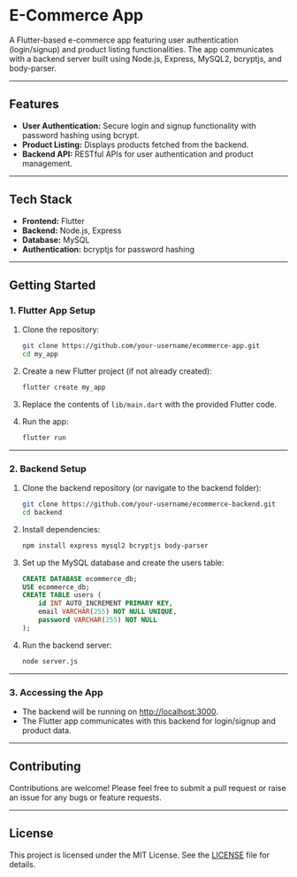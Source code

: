 # E-Commerce App

A Flutter-based e-commerce app featuring user authentication (login/signup) and product listing functionalities. The app communicates with a backend server built using Node.js, Express, MySQL2, bcryptjs, and body-parser.

---

## Features

- **User Authentication:** Secure login and signup functionality with password hashing using bcrypt.
- **Product Listing:** Displays products fetched from the backend.
- **Backend API:** RESTful APIs for user authentication and product management.

---

## Tech Stack

- **Frontend:** Flutter
- **Backend:** Node.js, Express
- **Database:** MySQL
- **Authentication:** bcryptjs for password hashing

---

## Getting Started

### 1. Flutter App Setup

1. Clone the repository:
   ```bash
   git clone https://github.com/your-username/ecommerce-app.git
   cd my_app
   ```

2. Create a new Flutter project (if not already created):
   ```bash
   flutter create my_app
   ```

3. Replace the contents of `lib/main.dart` with the provided Flutter code.

5. Run the app:
   ```bash
   flutter run
   ```

---

### 2. Backend Setup

1. Clone the backend repository (or navigate to the backend folder):
   ```bash
   git clone https://github.com/your-username/ecommerce-backend.git
   cd backend
   ```

2. Install dependencies:
   ```bash
   npm install express mysql2 bcryptjs body-parser
   ```

3. Set up the MySQL database and create the users table:
   ```sql
   CREATE DATABASE ecommerce_db;
   USE ecommerce_db;
   CREATE TABLE users (
       id INT AUTO_INCREMENT PRIMARY KEY, 
       email VARCHAR(255) NOT NULL UNIQUE, 
       password VARCHAR(255) NOT NULL
   );
   ```

4. Run the backend server:
   ```bash
   node server.js
   ```

---

### 3. Accessing the App

- The backend will be running on [http://localhost:3000](http://localhost:3000).
- The Flutter app communicates with this backend for login/signup and product data.

---

## Contributing

Contributions are welcome! Please feel free to submit a pull request or raise an issue for any bugs or feature requests.

---

## License

This project is licensed under the MIT License. See the [LICENSE](LICENSE) file for details.
